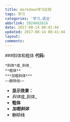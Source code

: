```yaml
---
title: markdown学习比较
tags: 学习
categories: '学习,语法'
abbrlink: 2924683816
date: 2017-08-14 00:41:44
updated: 2017-08-14 00:41:44
layout:
comments:
---
```


###斜体和粗体
**代码:**
~~~
*斜体*或_斜体_
**粗体**
***加粗斜体***
~~删除线~~
~~~
+ **显示效果：**
+ *斜体*或_斜体_
+ **粗体**
+ ***加粗斜体***
+ ~~删除线~~



